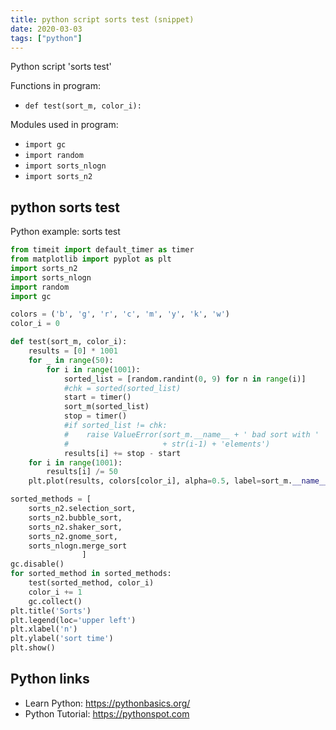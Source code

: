 ```yaml
---
title: python script sorts test (snippet)
date: 2020-03-03
tags: ["python"]
---
```

Python script 'sorts test'

Functions in program: 
* `def test(sort_m, color_i):`

Modules used in program: 
* `import gc`
* `import random`
* `import sorts_nlogn`
* `import sorts_n2`

## python sorts test

Python example: sorts test

```python
from timeit import default_timer as timer
from matplotlib import pyplot as plt
import sorts_n2
import sorts_nlogn
import random
import gc

colors = ('b', 'g', 'r', 'c', 'm', 'y', 'k', 'w')
color_i = 0

def test(sort_m, color_i):
    results = [0] * 1001
    for _ in range(50):
        for i in range(1001):
            sorted_list = [random.randint(0, 9) for n in range(i)]
            #chk = sorted(sorted_list)
            start = timer()
            sort_m(sorted_list)
            stop = timer()
            #if sorted_list != chk:
            #    raise ValueError(sort_m.__name__ + ' bad sort with '
            #                     + str(i-1) + 'elements')
            results[i] += stop - start
    for i in range(1001):
        results[i] /= 50
    plt.plot(results, colors[color_i], alpha=0.5, label=sort_m.__name__)

sorted_methods = [
    sorts_n2.selection_sort,
    sorts_n2.bubble_sort,
    sorts_n2.shaker_sort,
    sorts_n2.gnome_sort,
    sorts_nlogn.merge_sort
                ]
gc.disable()
for sorted_method in sorted_methods:
    test(sorted_method, color_i)
    color_i += 1
    gc.collect()
plt.title('Sorts')
plt.legend(loc='upper left')
plt.xlabel('n')
plt.ylabel('sort time')
plt.show()


```

## Python links

- Learn Python: https://pythonbasics.org/
- Python Tutorial: https://pythonspot.com
